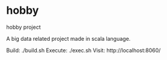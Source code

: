 # hobby
hobby project

A big data related project made in scala language.

Build: ./build.sh
Execute: ./exec.sh
Visit: http://localhost:8060/